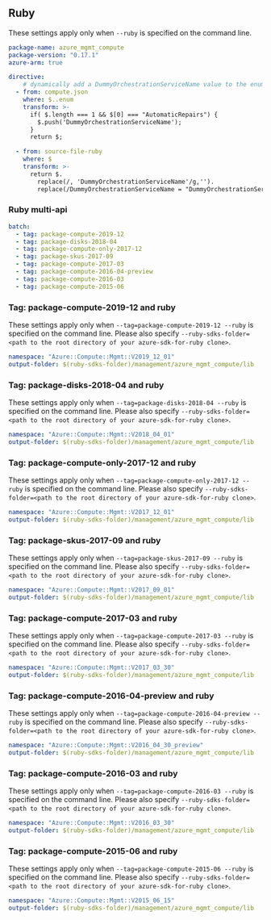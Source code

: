 ## Ruby

These settings apply only when `--ruby` is specified on the command line.

``` yaml
package-name: azure_mgmt_compute
package-version: "0.17.1"
azure-arm: true

directive:
    # dynamically add a DummyOrchestrationServiceName value to the enum 
  - from: compute.json
    where: $..enum
    transform: >-
      if( $.length === 1 && $[0] === "AutomaticRepairs") { 
        $.push('DummyOrchestrationServiceName');
      }
      return $;

  - from: source-file-ruby
    where: $ 
    transform: >-
      return $.
        replace(/, 'DummyOrchestrationServiceName'/g,'').
        replace(/DummyOrchestrationServiceName = "DummyOrchestrationServiceName"/g,'');
```

### Ruby multi-api

``` yaml $(ruby) && $(multiapi)
batch:
  - tag: package-compute-2019-12
  - tag: package-disks-2018-04
  - tag: package-compute-only-2017-12
  - tag: package-skus-2017-09
  - tag: package-compute-2017-03
  - tag: package-compute-2016-04-preview
  - tag: package-compute-2016-03
  - tag: package-compute-2015-06
```

### Tag: package-compute-2019-12 and ruby

These settings apply only when `--tag=package-compute-2019-12 --ruby` is specified on the command line.
Please also specify `--ruby-sdks-folder=<path to the root directory of your azure-sdk-for-ruby clone>`.

``` yaml $(tag) == 'package-compute-2019-12' && $(ruby)
namespace: "Azure::Compute::Mgmt::V2019_12_01"
output-folder: $(ruby-sdks-folder)/management/azure_mgmt_compute/lib
```

### Tag: package-disks-2018-04 and ruby

These settings apply only when `--tag=package-disks-2018-04 --ruby` is specified on the command line.
Please also specify `--ruby-sdks-folder=<path to the root directory of your azure-sdk-for-ruby clone>`.

``` yaml $(tag) == 'package-disks-2018-04' && $(ruby)
namespace: "Azure::Compute::Mgmt::V2018_04_01"
output-folder: $(ruby-sdks-folder)/management/azure_mgmt_compute/lib
```

### Tag: package-compute-only-2017-12 and ruby

These settings apply only when `--tag=package-compute-only-2017-12 --ruby` is specified on the command line.
Please also specify `--ruby-sdks-folder=<path to the root directory of your azure-sdk-for-ruby clone>`.

``` yaml $(tag) == 'package-compute-only-2017-12' && $(ruby)
namespace: "Azure::Compute::Mgmt::V2017_12_01"
output-folder: $(ruby-sdks-folder)/management/azure_mgmt_compute/lib
```

### Tag: package-skus-2017-09 and ruby

These settings apply only when `--tag=package-skus-2017-09 --ruby` is specified on the command line.
Please also specify `--ruby-sdks-folder=<path to the root directory of your azure-sdk-for-ruby clone>`.

``` yaml $(tag) == 'package-skus-2017-09' && $(ruby)
namespace: "Azure::Compute::Mgmt::V2017_09_01"
output-folder: $(ruby-sdks-folder)/management/azure_mgmt_compute/lib
```

### Tag: package-compute-2017-03 and ruby

These settings apply only when `--tag=package-compute-2017-03 --ruby` is specified on the command line.
Please also specify `--ruby-sdks-folder=<path to the root directory of your azure-sdk-for-ruby clone>`.

``` yaml $(tag) == 'package-compute-2017-03' && $(ruby)
namespace: "Azure::Compute::Mgmt::V2017_03_30"
output-folder: $(ruby-sdks-folder)/management/azure_mgmt_compute/lib
```

### Tag: package-compute-2016-04-preview and ruby

These settings apply only when `--tag=package-compute-2016-04-preview --ruby` is specified on the command line.
Please also specify `--ruby-sdks-folder=<path to the root directory of your azure-sdk-for-ruby clone>`.

``` yaml $(tag) == 'package-compute-2016-04-preview' && $(ruby)
namespace: "Azure::Compute::Mgmt::V2016_04_30_preview"
output-folder: $(ruby-sdks-folder)/management/azure_mgmt_compute/lib
```

### Tag: package-compute-2016-03 and ruby

These settings apply only when `--tag=package-compute-2016-03 --ruby` is specified on the command line.
Please also specify `--ruby-sdks-folder=<path to the root directory of your azure-sdk-for-ruby clone>`.

``` yaml $(tag) == 'package-compute-2016-03' && $(ruby)
namespace: "Azure::Compute::Mgmt::V2016_03_30"
output-folder: $(ruby-sdks-folder)/management/azure_mgmt_compute/lib
```

### Tag: package-compute-2015-06 and ruby

These settings apply only when `--tag=package-compute-2015-06 --ruby` is specified on the command line.
Please also specify `--ruby-sdks-folder=<path to the root directory of your azure-sdk-for-ruby clone>`.

``` yaml $(tag) == 'package-compute-2015-06' && $(ruby)
namespace: "Azure::Compute::Mgmt::V2015_06_15"
output-folder: $(ruby-sdks-folder)/management/azure_mgmt_compute/lib
```
